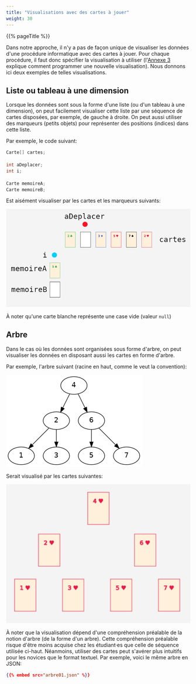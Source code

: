 ```yaml
---
title: "Visualisations avec des cartes à jouer"
weight: 30
---
```


{{% pageTitle %}}

Dans notre approche, il n'y a pas de façon unique de visualiser les données d'une procédure informatique avec des cartes à jouer.
Pour chaque procédure, il faut donc spécifier la visualisation à utiliser (l'<a href="/annexes/annexe_programmer_exemple/">Annexe 3</a> explique comment programmer une nouvelle visualisation).
Nous donnons ici deux exemples de telles visualisations.

## Liste ou tableau à une dimension

Lorsque les données sont sous la forme d'une liste (ou d'un tableau à une dimension), on peut facilement visualiser cette liste 
par une séquence de cartes disposées, par exemple, de gauche à droite.
On peut aussi utiliser des marqueurs (petits objets) pour représenter des positions (indices) dans cette liste.

Par exemple, le code suivant:

```java
Carte[] cartes;

int aDeplacer;
int i;

Carte memoireA;
Carte memoireB;
```

Est aisément visualiser par les cartes et les marqueurs suivants:

<img class="figure" src="visualisation.png"/>

À noter qu'une carte blanche représente une case vide (valeur `null`)

## Arbre

Dans le cas où les données sont organisées sous forme d'arbre, on peut visualiser les données en disposant aussi les cartes en forme d'arbre.

Par exemple, l'arbre suivant (racine en haut, comme le veut la convention):

<img src="arbre01.png"/>

Serait visualisé par les cartes suivantes:

<img src="arbre01_cartes.png"/>

À noter que la visualisation dépend d'une compréhension préalable de la notion d'arbre (de la forme d'un arbre).
Cette compréhension préalable risque d'être moins acquise chez les étudiant·es que celle de séquence utilisée ci-haut.
Néanmoins, utiliser des cartes peut s'avérer plus intuitifs pour les novices que le format textuel.
Par exemple, voici le même arbre en JSON:

```json
{{% embed src="arbre01.json" %}}
```



        

